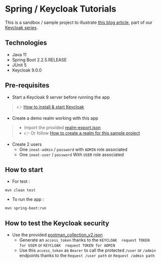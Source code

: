 # Spring / Keycloak Tutorials

This is a sandbox / sample project to illustrate [this blog article](https://blog.ineat-group.com/2017/12/securisez-vos-apis-spring-avec-keycloak-3-utilisation-des-connecteurs-spring-de-keycloak/), part of our [Keycloak series](https://blog.ineat-group.com/tag/keycloak-series/).

## Technologies

* Java 11
* Spring Boot 2.2.5.RELEASE
* JUnit 5
* Keycloak 9.0.0


## Pre-requisites

* Start a Keycloak 9 server before running the app
>  👉 [How to install & start Keycloak](https://blog.ineat-group.com/2017/11/securisez-vos-apis-spring-avec-keycloak-1-installation-de-keycloak/)

* Create a demo realm working with this app

> * Import the provided [realm-export.json](realm-export.json)
> * 👉 Or follow [How to create a realm for this sample project](https://blog.ineat-group.com/2017/11/securisez-vos-apis-spring-avec-keycloak-2-parametrage-dun-domaine-keycloak/)

* Create 2 users
    * One `ineat-admin` / `password`  with `ADMIN` role associated
    * One `ineat-user` / `password` With `USER` role associated

## How to start

* For test :

```shell
mvn clean test
```

* To run the app :

```shell
mvn spring-boot:run
```

## How to test the Keycloak security

* Use the provided [postman_collection_v2.json](postman_collection_v2.json)
    * Generate an `access_token` thanks to the `KEYCLOAK  request TOKEN for USER` or `KEYCLOAK  request TOKEN for ADMIN`
    * Use this `access_token` as `Bearer` to call the protected `/user` or `/admin` endpoints thanks to the `Request /user path` or `Request /admin path`

